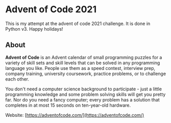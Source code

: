 # Advent of Code 2021

This is my attempt at the advent of code 2021 challenge. It is done in Python v3. Happy holidays!

## About

**Advent of Code** is an Advent calendar of small programming puzzles for a variety of skill sets and skill levels that can be solved in any programming language you like. People use them as a speed contest, interview prep, company training, university coursework, practice problems, or to challenge each other.

You don't need a computer science background to participate - just a little programming knowledge and some problem solving skills will get you pretty far. Nor do you need a fancy computer; every problem has a solution that completes in at most 15 seconds on ten-year-old hardware.

Website: [https://adventofcode.com/](https://adventofcode.com/)
